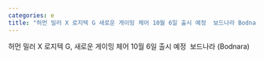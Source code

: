 ```yaml
---
categories: e
title: "허먼 밀러 X 로지텍 G 새로운 게이밍 체어 10월 6일 출시 예정  보드나라 Bodnara"
---
```

허먼 밀러 X 로지텍 G, 새로운 게이밍 체어 10월 6일 출시 예정&nbsp;&nbsp;보드나라 (Bodnara)